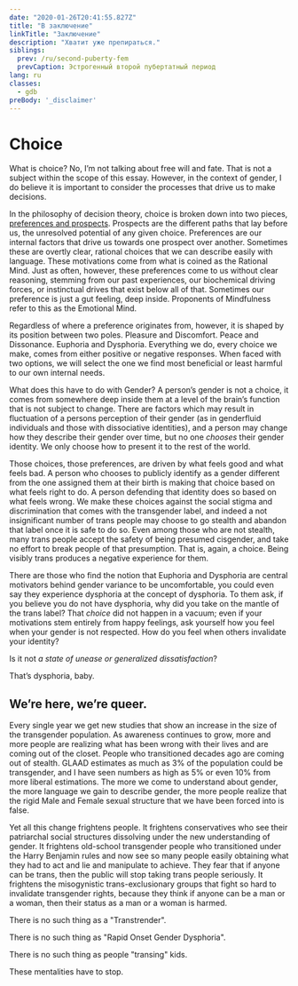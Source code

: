 ```yaml
---
date: "2020-01-26T20:41:55.827Z"
title: "В заключение"
linkTitle: "Заключение"
description: "Хватит уже препираться."
siblings:
  prev: /ru/second-puberty-fem
  prevCaption: Эстрогенный второй пубертатный период
lang: ru
classes:
  - gdb
preBody: '_disclaimer'
---
```


# Choice

What is choice? No, I’m not talking about free will and fate. That is not a subject within the scope of this essay. However, in the context of gender, I do believe it is important to consider the processes that drive us to make decisions.

In the philosophy of decision theory, choice is broken down into two pieces, [preferences and prospects](https://plato.stanford.edu/entries/decision-theory/#WhaPreOvePro). Prospects are the different paths that lay before us, the unresolved potential of any given choice. Preferences are our internal factors that drive us towards one prospect over another. Sometimes these are overtly clear, rational choices that we can describe easily with language. These motivations come from what is coined as the Rational Mind. Just as often, however, these preferences come to us without clear reasoning, stemming from our past experiences, our biochemical driving forces, or instinctual drives that exist below all of that. Sometimes our preference is just a gut feeling, deep inside. Proponents of Mindfulness refer to this as the Emotional Mind.

Regardless of where a preference originates from, however, it is shaped by its position between two poles. Pleasure and Discomfort. Peace and Dissonance. Euphoria and Dysphoria. Everything we do, every choice we make, comes from either positive or negative responses. When faced with two options, we will select the one we find most beneficial or least harmful to our own internal needs.

What does this have to do with Gender? A person’s gender is not a choice, it comes from somewhere deep inside them at a level of the brain’s function that is not subject to change. There are factors which may result in fluctuation of a persons perception of their gender (as in genderfluid individuals and those with dissociative identities), and a person may change how they describe their gender over time, but no one *chooses* their gender identity. We only choose how to present it to the rest of the world.

Those choices, those preferences, are driven by what feels good and what feels bad. A person who chooses to publicly identify as a gender different from the one assigned them at their birth is making that choice based on what feels right to do. A person defending that identity does so based on what feels wrong. We make these choices against the social stigma and discrimination that comes with the transgender label, and indeed a not insignificant number of trans people may choose to go stealth and abandon that label once it is safe to do so. Even among those who are not stealth, many trans people accept the safety of being presumed cisgender, and take no effort to break people of that presumption. That is, again, a choice. Being visibly trans produces a negative experience for them.

There are those who find the notion that Euphoria and Dysphoria are central motivators behind gender variance to be uncomfortable, you could even say they experience dysphoria at the concept of dysphoria. To them ask, if you believe you do not have dysphoria, why did you take on the mantle of the trans label? That *choice* did not happen in a vacuum; even if your motivations stem entirely from happy feelings, ask yourself how you feel when your gender is not respected. How do you feel when others invalidate your identity?

Is it not _a state of unease or generalized dissatisfaction_?

That’s dysphoria, baby.

## We’re here, we’re queer.

Every single year we get new studies that show an increase in the size of the transgender population. As awareness continues to grow, more and more people are realizing what has been wrong with their lives and are coming out of the closet. People who transitioned decades ago are coming out of stealth. GLAAD estimates as much as 3% of the population could be transgender, and I have seen numbers as high as 5% or even 10% from more liberal estimations. The more we come to understand about gender, the more language we gain to describe gender, the more people realize that the rigid Male and Female sexual structure that we have been forced into is false.

Yet all this change frightens people. It frightens conservatives who see their patriarchal social structures dissolving under the new understanding of gender. It frightens old-school transgender people who transitioned under the Harry Benjamin rules and now see so many people easily obtaining what they had to act and lie and manipulate to achieve. They fear that if anyone can be trans, then the public will stop taking trans people seriously. It frightens the misogynistic trans-exclusionary groups that fight so hard to invalidate transgender rights, because they think if anyone can be a man or a woman, then their status as a man or a woman is harmed.

There is no such thing as a "Transtrender".

There is no such thing as "Rapid Onset Gender Dysphoria".

There is no such thing as people "transing" kids.

These mentalities have to stop.

